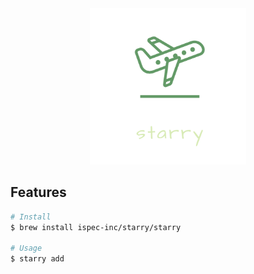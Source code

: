 <div align="center">
  <img
    src="https://raw.githubusercontent.com/ispec-inc/starry/master/.github/logo/logo_transparent.png"
    alt="starry"
    height="250"
    width="250"
  />
</div>

## Features

```bash
# Install
$ brew install ispec-inc/starry/starry

# Usage
$ starry add
```

